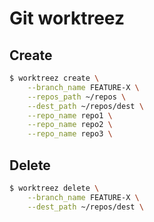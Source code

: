 # Git worktreez


## Create
```sh
$ worktreez create \
    --branch_name FEATURE-X \
    --repos_path ~/repos \
    --dest_path ~/repos/dest \
    --repo_name repo1 \
    --repo_name repo2 \
    --repo_name repo3 \
```

## Delete
```sh
$ worktreez delete \
    --branch_name FEATURE-X \
    --dest_path ~/repos/dest \
```
